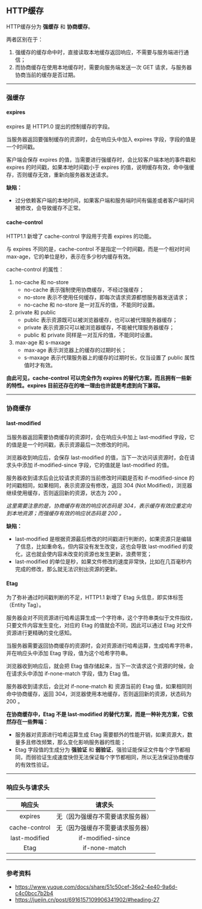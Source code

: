 ## HTTP缓存

HTTP缓存分为 **强缓存** 和 **协商缓存**。

两者区别在于：

1. 强缓存的缓存命中时，直接读取本地缓存返回响应，不需要与服务端进行通信；
2. 而协商缓存在使用本地缓存时，需要向服务端发送一次 GET 请求，与服务器协商当前的缓存是否过期。

---

### 强缓存

#### expires

expires 是 HTTP1.0 提出的控制缓存的字段。

当服务器返回要强制缓存的资源时，会在响应头中加入 expires 字段，字段的值是一个时间戳。

客户端会保存 expires 的值，当需要进行强缓存时，会比较客户端本地的事件戳和 expires 的时间戳，如果本地时间戳小于 expires 的值，说明缓存有效，命中强缓存，否则缓存无效，重新向服务器发送请求。

**缺陷：**

- 过分依赖客户端的本地时间，如果客户端和服务端时间有偏差或者客户端时间被修改，会导致缓存不正常。



#### cache-control

HTTP1.1 新增了 cache-control 字段用于完善 expires 的功能。

与 expires 不同的是，cache-control 不是指定一个时间戳，而是一个相对时间 max-age，它的单位是秒，表示在多少秒内缓存有效。

cache-control 的属性：

1. no-cache 和 no-store
   - no-cache 表示强制使用协商缓存，不经过强缓存；
   - no-store 表示不使用任何缓存，即每次请求资源都想服务器发送请求；
   - no-cache 和 no-store 是一对互斥的值，不能同时设置。
2. private 和 public
   - public 表示资源既可以被浏览器缓存，也可以被代理服务器缓存；
   - private 表示资源只可以被浏览器缓存，不能被代理服务器缓存；
   - public 和 private 同样是一对互斥的值，不能同时设置。
3. max-age 和 s-maxage
   - max-age 表示浏览器上的缓存的过期时长；
   - s-maxage 表示代理服务器上的缓存的过期时长，仅当设置了 public 属性值时才有效。

**由此可见，cache-control 可以完全作为 expires 的替代方案，而且拥有一些新的特性。expires 目前还存在的唯一理由也许就是考虑到向下兼容。**

---

### 协商缓存

#### last-modified

当服务器返回需要协商缓存的资源时，会在响应头中加上 last-modified 字段，它的值是是一个时间戳，表示资源最后一次修改的时间。

浏览器收到响应后，会保存 last-modified 的值，当下一次访问该资源时，会在请求头中添加 if-modified-since 字段，它的值就是 last-modified 的值。

服务器收到请求后会比较请求资源的当前修改时间戳是否和 if-modified-since 的时间戳相同，如果相同，表示资源没有修改，返回 304 (Not Modified)，浏览器继续使用缓存，否则返回新的资源，状态为 200 。

*这里需要注意的是，协商缓存有效的响应状态码是 304，表示缓存有效应重定向到本地资源；而强缓存有效的响应状态码是 200 。*

**缺陷：**

- last-modified 是根据资源最后修改的时间戳进行判断的，如果资源只是编辑了信息，比如重命名，但内容没有发生改变，这也会导致 last-modified 的变化，这也就会使内容未改变的资源也发生更新，浪费带宽；
- last-modified 的单位是秒，如果文件修改的速度非常快，比如在几百毫秒内完成的修改，那么就无法识别出资源的更新。

#### Etag

为了弥补通过时间戳判断的不足，HTTP1.1 新增了 Etag 头信息，即实体标签（Entity Tag）。

服务器会对不同资源进行哈希运算生成一个字符串，这个字符串类似于文件指纹，只要文件内容发生变化，对应的 Etag 的值就会不同，因此可以通过 Etag 对文件资源进行更精确的变化感知。

当服务器需要返回协商缓存的资源时，会对资源进行哈希运算，生成哈希字符串，并在响应头中添加 Etag 字段，值为这个哈希字符串。

浏览器收到响应后，就会把 Etag 值存储起来，当下一次请求这个资源的时候，会在请求头中添加 if-none-match 字段，值为 Etag 值。

服务器收到请求后，会比对 if-none-match 和 资源当前的 Etag 值，如果相同则命中协商缓存，返回 304，浏览器使用本地缓存，否则返回新的资源，状态码为 200 。

**在协商缓存中，Etag 不是 last-modified 的替代方案，而是一种补充方案，它依然存在一些弊端：**

- 服务器对资源进行哈希运算生成 Etag 需要额外的性能开销，如果资源大，数量多且修改频繁，那么变化影响服务器的性能；
- Etag 字段值的生成分为 **强验证** 和 **弱验证**，强验证能保证文件每个字节都相同，而弱验证生成速度快但无法保证每个字节都相同，所以无法保证协商缓存的有效性验证。

---

### 响应头与请求头

|    响应头     |              请求头              |
| :-----------: | :------------------------------: |
|    expires    | 无（因为强缓存不需要请求服务器） |
| cache-control | 无（因为强缓存不需要请求服务器） |
| last-modified |        if-modified-since         |
|     Etag      |          if-none-match           |



---

### 参考资料

- https://www.yuque.com/docs/share/51c50cef-36e2-4e40-9a6d-c4c0bcc7b2b4
- https://juejin.cn/post/6916157109906341902/#heading-27

